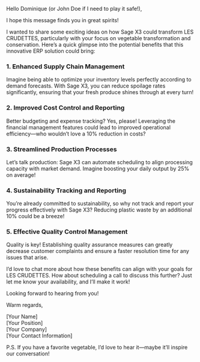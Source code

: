Hello Dominique (or John Doe if I need to play it safe!),

I hope this message finds you in great spirits! 

I wanted to share some exciting ideas on how Sage X3 could transform LES CRUDETTES, particularly with your focus on vegetable transformation and conservation. Here’s a quick glimpse into the potential benefits that this innovative ERP solution could bring:

### 1. Enhanced Supply Chain Management
Imagine being able to optimize your inventory levels perfectly according to demand forecasts. With Sage X3, you can reduce spoilage rates significantly, ensuring that your fresh produce shines through at every turn!

### 2. Improved Cost Control and Reporting
Better budgeting and expense tracking? Yes, please! Leveraging the financial management features could lead to improved operational efficiency—who wouldn’t love a 10% reduction in costs?

### 3. Streamlined Production Processes
Let’s talk production: Sage X3 can automate scheduling to align processing capacity with market demand. Imagine boosting your daily output by 25% on average! 

### 4. Sustainability Tracking and Reporting
You’re already committed to sustainability, so why not track and report your progress effectively with Sage X3? Reducing plastic waste by an additional 10% could be a breeze!

### 5. Effective Quality Control Management
Quality is key! Establishing quality assurance measures can greatly decrease customer complaints and ensure a faster resolution time for any issues that arise.

I’d love to chat more about how these benefits can align with your goals for LES CRUDETTES. How about scheduling a call to discuss this further? Just let me know your availability, and I’ll make it work!

Looking forward to hearing from you!

Warm regards,

[Your Name]  
[Your Position]  
[Your Company]  
[Your Contact Information]  

P.S. If you have a favorite vegetable, I’d love to hear it—maybe it’ll inspire our conversation!
```